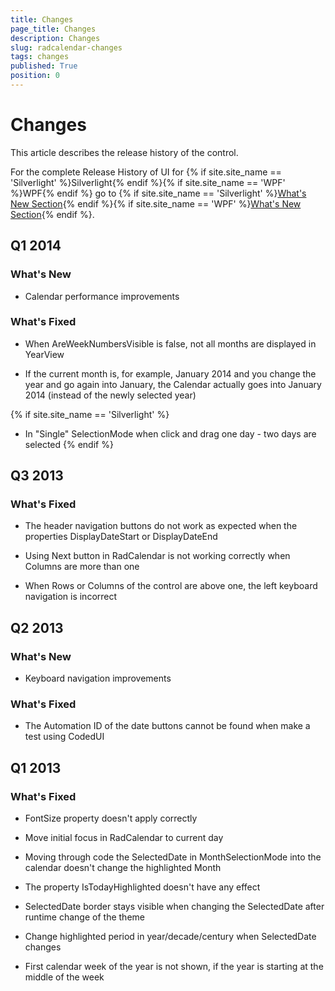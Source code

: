 ```yaml
---
title: Changes
page_title: Changes
description: Changes
slug: radcalendar-changes
tags: changes
published: True
position: 0
---
```


# Changes

This article describes the release history of the control.

For the complete Release History of UI for {% if site.site_name == 'Silverlight' %}Silverlight{% endif %}{% if site.site_name == 'WPF' %}WPF{% endif %} go to {% if site.site_name == 'Silverlight' %}[What's New Section](http://www.telerik.com/products/silverlight/whats-new.aspx){% endif %}{% if site.site_name == 'WPF' %}[What's New Section](http://www.telerik.com/products/wpf/whats-new.aspx){% endif %}. 

## Q1 2014

### What's New

* Calendar performance improvements                

### What's Fixed

* When AreWeekNumbersVisible is false, not all months are displayed in YearView                

* If the current month is, for example, January 2014 and you change the year and go again into January, the Calendar actually goes into January 2014 (instead of the newly selected year)

{% if site.site_name == 'Silverlight' %}
* In "Single" SelectionMode when click and drag one day - two days are selected
{% endif %}

## Q3 2013

### What's Fixed

* The header navigation buttons do not work as expected when the properties DisplayDateStart or DisplayDateEnd

* Using Next button in RadCalendar is not working correctly when Columns are more than one

* When Rows or Columns of the control are above one, the left keyboard navigation is incorrect

## Q2 2013

### What's New

* Keyboard navigation improvements

### What's Fixed

* The Automation ID of the date buttons cannot be found when make a test using CodedUI

## Q1 2013

### What's Fixed

* FontSize property doesn't apply correctly

* Move initial focus in RadCalendar to current day

* Moving through code the SelectedDate in MonthSelectionMode into the calendar doesn't change the highlighted Month 

* The property IsTodayHighlighted doesn't have any effect

* SelectedDate border stays visible when changing the SelectedDate after runtime change of the theme 

* Change highlighted period in year/decade/century when SelectedDate changes 

* First calendar week of the year is not shown, if the year is starting at the middle of the week 
